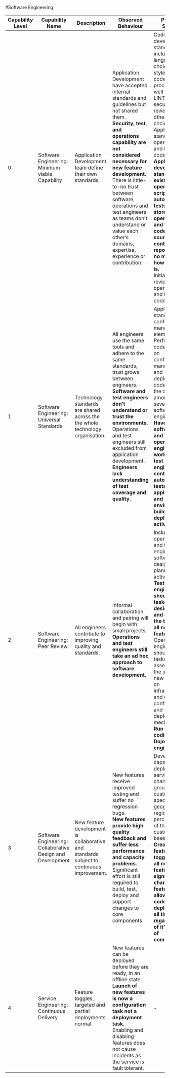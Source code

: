 #Software Engineering

| Capability Level | Capability Name | Description | Observed Behaviour | Project Scope |
|--------|--------|--------|--------|--------|
|0|Software Engineering: Minimum viable Capability|Application Development  team define their own standards.|Application Development have accepted internal standards and guidelines but not shared them.<br>**Security, test, and operations capability are not considered necessary for new feature development.**<br>There is little-to-no trust between software, operations and test engineers as teams don’t understand or value each other’s domains, expertise, experience or contribution.|Codify development standards, include language choices, style guides, code review processes as well as IDE, LINT, security review and other tool choices.<br> Apply these standards to operations and test code.<br>**Apply development standards to existing operational scripts and automated tests and store all operations and test code in the source control repository no matter how bad it is.**<br>Initiate code reviews for operations and test code.|
|1|Software Engineering: Universal Standards|Technology standards are shared across the the whole technology organisation.|All engineers use the same tools and adhere to the same standards, trust grows between engineers.<br>**Software and test engineers don’t understand or trust the environments.**<br>Operations and test engineers still excluded from application development.<br>**Engineers lack understanding of test coverage and quality.**|Apply coding standards to configuration management elements.<br>Perform code reviews on configuration management and deployment code. Rotate the duty among several software engineers.<br>**Have software and operations engineers work with test engineers to contribute automated tests for application and environment build and deployment activities.**|
|2|Software Engineering: Peer Review|All engineers contribute to improving quality and standards.|Informal collaboration and pairing will begin with small projects.<br>**Operations and test engineers still take an ad hoc approach to software development.**|Include operations and test engineers in software design and planning activities.<br>**Test engineers should be tasked with designing and coding the tests for all new features.**<br>Operations engineers should be tasked with assessing the impact of new features on infrastructure and updating configuration and deployment mechanisms<br>**Run security coding Dojos for all engineers.**|
|3|Software Engineering: Collaborative Design and Development|New feature development is collaborative and standards subject to continuous improvement.|New features receive improved testing and suffer no regression bugs.<br>**New features provide high quality feedback and suffer less performance and capacity problems.**<br>Significant effort is still required to build, test, deploy and support changes to core components.|Develop the capability to deploy service changes to groups of customers in specific geographic regions or to percentages of the customer base.<br>**Create feature toggles for all new features or significant changes to features allowing code to be deployed at all times regardless of it’s state of completion.**|
|4|Service Engineering: Continuous Delivery|Feature toggles, targeted and partial deployments normal|New features can be deployed before they are ready, in an offline state.<br>**Launch of new features is now a configuration task not a deployment task.**<br>Enabling and disabling features does not cause incidents as the service is fault tolerant.|-|
